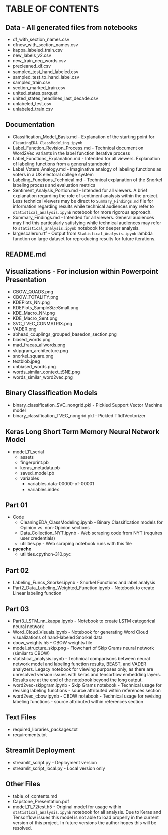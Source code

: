 # TABLE OF CONTENTS

## Data - All generated files from notebooks
- df_with_section_names.csv
- dfnew_with_section_names.csv
- kappa_labeled_train.csv
- new_labels_v2.csv
- new_train_neg_words.csv
- precleaned_df.csv
- sampled_test_hand_labeled.csv
- sampled_test_to_hand_label.csv
- sampled_train.csv
- section_marked_train.csv
- united_states.parquet
- united_states_headlines_last_decade.csv
- unlabeled_test.csv
- unlabeled_train.csv

## Documentation
- Classification_Model_Basis.md - Explanation of the starting point for `CleaningEDA_ClassModeling.ipynb`
- Label_Function_Revision_Process.md - Technical document on Word2Vec variants in the label function iterative process
- Label_Functions_Explanation.md - Intended for all viewers. Explanation of labeling functions from a general standpoint
- Label_Voters_Analogy.md - Imaginative analogy of labeling functions as voters in a US electoral college system
- Labeling_Functions_Technical.md - Technical explanation of the Snorkel labeling process and evaluation metrics
- Sentiment_Analysis_Portion.md - Intended for all viewers. A brief explanation regarding the role of sentiment analysis within the project. Less technical viewers may be direct to `Summary_Findings.md` file for information regarding results while technical audiences may refer to `statistical_analysis.ipynb` notebook for more rigorous approach. 
- Summary_Findings.md - Intended for all viewers. General audiences may find this particularly satisfying while technical audiences may refer to `statistical_analysis.ipynb` notebook for deeper analysis.
- largescalerun.rtf - Output from `Statistical_Analysis.ipynb` lambda function on large dataset for reproducing results for future iterations. 

## README.md

## Visualizations - For inclusion within Powerpoint Presentation
- CBOW_QUADS.png
- CBOW_TOTALITY.png
- KDEPlots_NN.png
- KDEPlots_SampleSizeSmall.png
- KDE_Macro_NN.png
- KDE_Macro_Sent.png
- SVC_TVEC_CONMATRIX.png
- VADER.png
- abhead_couplings_grouped_basedon_section.png
- biased_words.png
- mad_fracas_allwords.png
- skipgram_architecture.png
- snorkel_square.png
- textblob.jpeg
- unbiased_words.png
- words_similar_context_tSNE.png
- words_similar_word2vec.png

## Binary Classification Models
- binary_classification_SVC_nongrid.pkl - Pickled Support Vector Machine model
- binary_classification_TVEC_nongrid.pkl - Pickled TfidfVectorizer

## Keras Long Short Term Memory Neural Network Model
- model_11_serial
  - assets
  - fingerprint.pb
  - keras_metadata.pb
  - saved_model.pb
  - variables
    - variables.data-00000-of-00001
    - variables.index

## Part 01
- Code
  - CleaningEDA_ClassModeling.ipynb - Binary Classification models for Opinion vs. non-Opinion sections
  - Data_Collection_NYT.ipynb - Web scraping code from NYT (requires user credentials)
  - utilities.py - Web scraping notebook runs with this file
- __pycache__
  - utilities.cpython-310.pyc

## Part 02
- Labeling_Funcs_Snorkel.ipynb - Snorkel Functions and label analysis
- Part2_Data_Labeling_Weighted_Function.ipynb - Notebook to create Linear labeling function

## Part 03
- Part3_LSTM_nn_kappa.ipynb - Notebook to create LSTM categorical neural network
- Word_Cloud_Visuals.ipynb - Notebook for generating Word Cloud visualizations of hand-labeled Snorkel data
- cbow_weights.h5 - CBOW weights file
- model_structure_skip.png - Flowchart of Skip Grams neural network (similar to CBOW)
- statistical_analysis.ipynb - Technical comparisons between neural network model and labeling function results, BEAST, and VADER analyzers. Legacy notebook for viewing purposes only, as there are unresolved version issues with keras and tensorflow embedding layers. Results are at the end of the notebook beyond the long output.
- word2vec-skipgram.ipynb - Skip Grams notebook - Technical usage for revising labeling functions - source attributed within references section
- word2vec_cbow.ipynb - CBOW notebook - Technical usage for revising labeling functions - source attributed within references section

## Text Files
- required_libraries_packages.txt
- requirements.txt

## Streamlit Deployment
- streamlit_script.py - Deployment version
- streamlit_script_local.py - Local version only

## Other Files
- table_of_contents.md
- Capstone_Presentation.pdf
- model_11_72test.h5 - Original model for usage within `statistical_analysis.ipynb` notebook for all analysis. Due to Keras and Tensorflow issues this model is not able to load properly in the current version of this project. In future versions the author hopes this will be resolved. 

